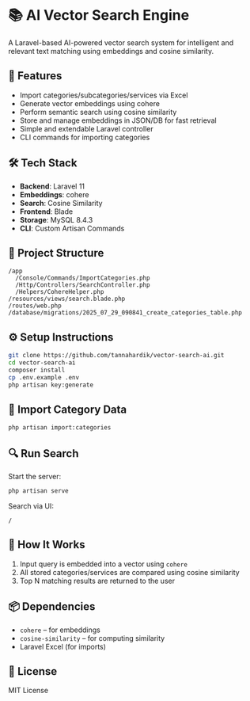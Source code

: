 # 📚 AI Vector Search Engine

A Laravel-based AI-powered vector search system for intelligent and relevant text matching using embeddings and cosine similarity.

## 🚀 Features

- Import categories/subcategories/services via Excel
- Generate vector embeddings using cohere
- Perform semantic search using cosine similarity  
- Store and manage embeddings in JSON/DB for fast retrieval  
- Simple and extendable Laravel controller
- CLI commands for importing categories
## 🛠️ Tech Stack

- **Backend**: Laravel 11  
- **Embeddings**: cohere 
- **Search**: Cosine Similarity  
- **Frontend**: Blade 
- **Storage**: MySQL 8.4.3 
- **CLI**: Custom Artisan Commands

## 📁 Project Structure

```
/app
  /Console/Commands/ImportCategories.php
  /Http/Controllers/SearchController.php
  /Helpers/CohereHelper.php
/resources/views/search.blade.php
/routes/web.php
/database/migrations/2025_07_29_090841_create_categories_table.php
```

## ⚙️ Setup Instructions

```bash
git clone https://github.com/tannahardik/vector-search-ai.git
cd vector-search-ai
composer install
cp .env.example .env
php artisan key:generate
```

## 💾 Import Category Data

```bash
php artisan import:categories
```

## 🔍 Run Search

Start the server:
```bash
php artisan serve
```

Search via UI:
```
/
```

## 🧠 How It Works

1. Input query is embedded into a vector using `cohere`
2. All stored categories/services are compared using cosine similarity
3. Top N matching results are returned to the user

## 📦 Dependencies

- `cohere` – for embeddings  
- `cosine-similarity` – for computing similarity  
- Laravel Excel (for imports)

## 📜 License

MIT License

